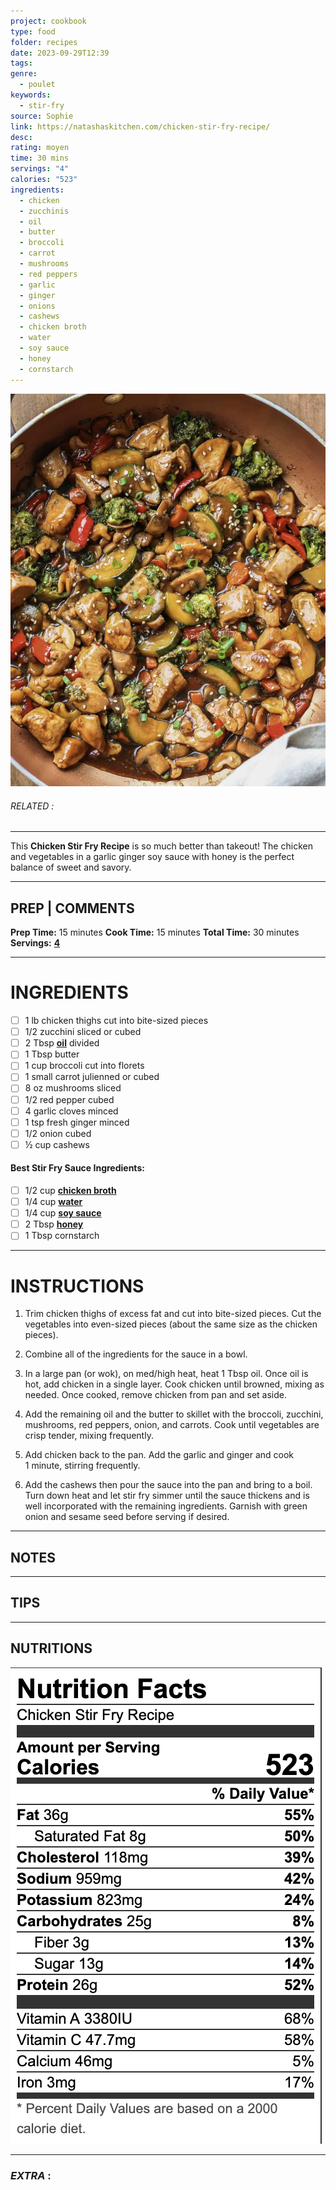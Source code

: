 ```yaml
---
project: cookbook
type: food
folder: recipes
date: 2023-09-29T12:39
tags: 
genre:
  - poulet
keywords:
  - stir-fry
source: Sophie
link: https://natashaskitchen.com/chicken-stir-fry-recipe/
desc: 
rating: moyen
time: 30 mins
servings: "4"
calories: "523"
ingredients:
  - chicken
  - zucchinis
  - oil
  - butter
  - broccoli
  - carrot
  - mushrooms
  - red peppers
  - garlic
  - ginger
  - onions
  - cashews
  - chicken broth
  - water
  - soy sauce
  - honey
  - cornstarch
---
```


![IMAGE](image_530.png)

###### *RELATED* : 
---
This **Chicken Stir Fry Recipe** is so much better than takeout! The chicken and vegetables in a garlic ginger soy sauce with honey is the perfect balance of sweet and savory.

---
## PREP | COMMENTS

**Prep Time:** 15 minutes
**Cook Time:** 15 minutes
**Total Time:** 30 minutes
**Servings:** **[4](https://natashaskitchen.com/chicken-stir-fry-recipe/#)**

---
# INGREDIENTS

- [ ] 1 lb chicken thighs cut into bite-sized pieces
- [ ] 1/2 zucchini sliced or cubed
- [ ] 2 Tbsp **[oil](https://amzn.to/2LA1KPF)** divided
- [ ] 1 Tbsp butter
- [ ] 1 cup broccoli cut into florets
- [ ] 1 small carrot julienned or cubed
- [ ] 8 oz mushrooms sliced
- [ ] 1/2 red pepper cubed
- [ ] 4 garlic cloves minced
- [ ] 1 tsp fresh ginger minced
- [ ] 1/2 onion cubed
- [ ] ½ cup cashews

#### **Best Stir Fry Sauce Ingredients:**

- [ ] 1/2 cup **[chicken broth](https://natashaskitchen.com/chicken-stock-chicken-bone-broth/)**
- [ ] 1/4 cup **[water](https://amzn.to/2YgOBPi)**
- [ ] 1/4 cup **[soy sauce](https://amzn.to/2O4ATg1)**
- [ ] 2 Tbsp **[honey](https://amzn.to/2xpje9D)**
- [ ] 1 Tbsp cornstarch

---
# INSTRUCTIONS

1. Trim chicken thighs of excess fat and cut into bite-sized pieces. Cut the vegetables into even-sized pieces (about the same size as the chicken pieces).
    
2. Combine all of the ingredients for the sauce in a bowl.
    
3. In a large pan (or wok), on med/high heat, heat 1 Tbsp oil. Once oil is hot, add chicken in a single layer. Cook chicken until browned, mixing as needed. Once cooked, remove chicken from pan and set aside.
    
4. Add the remaining oil and the butter to skillet with the broccoli, zucchini, mushrooms, red peppers, onion, and carrots. Cook until vegetables are crisp tender, mixing frequently.
    
5. Add chicken back to the pan. Add the garlic and ginger and cook 1 minute, stirring frequently.
    
6. Add the cashews then pour the sauce into the pan and bring to a boil. Turn down heat and let stir fry simmer until the sauce thickens and is well incorporated with the remaining ingredients. Garnish with green onion and sesame seed before serving if desired.

---
## NOTES



---
## TIPS



---
## NUTRITIONS

![IMAGE](image_531.png)


---
### *EXTRA* :



